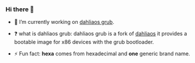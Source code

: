 ### Hi there 👋

- 🔭 I’m currently working on [dahliaos grub](https://github.com/HexaOneOfficial/dahliaos). 

- ❓ what is dahliaos grub: dahliaos grub is a fork of [dahliaos](https://github.com/dahlia-os) it provides a bootable image for x86 devices with the grub bootloader. 

- ⚡ Fun fact: **hexa** comes from hexadecimal and **one** generic brand name.  

